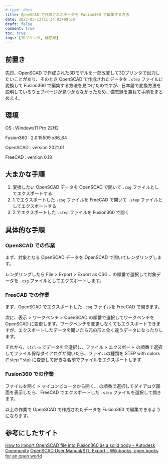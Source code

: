```yaml
---
# type: docs 
title: OpenSCAD で作成されたデータを Fusion360 で編集する方法
date: 2023-03-13T21:34:03+09:00
draft: false
comment: true
toc: true
tags: [3Dプリンタ, 備忘録]
---
```


## 前置き

先日、OpenSCAD で作成された3Dモデルを一部改変して3Dプリンタで出力したいことがあり、そのとき OpenSCAD で作成されたデータを `.step` ファイルに変換して Fusion360 で編集する方法を見つけたのですが、日本語で変換方法を説明しているウェブページが見つからなかったため、備忘録を兼ねて手順をまとめます。


## 環境

OS
: Windows11 Pro 22H2

Fusion360
: 2.0.15509 x86_64

OpenSCAD
: version 2021.01

FreeCAD
: version 0.18


## 大まかな手順

1. 変換したい OpenSCAD データを OpenSCAD で開いて `.csg` ファイルとしてエクスポートする
1. 1.でエクスポートした `.csg` ファイルを FreeCAD で開いて `.step` ファイルとしてエクスポートする
1. 2.でエクスポートした `.step` ファイルを Fusion360 で開く

## 具体的な手順

### OpenSCAD での作業

まず、対象となる OpenSCAD データを OpenSCAD で開いてレンダリングします。

レンダリングしたら File > Export > Export as CSG... の順番で選択して対象データを `.csg` ファイルとしてエクスポートします。

### FreeCAD での作業

まず、OpenSCAD でエクスポートした `.csg` ファイルを FreeCAD で開きます。

次に、表示 > ワークベンチ > OpenSCAD の順番で選択してワークベンチを OpenSCAD に変更します。ワークベンチを変更しなくてもエクスポートできますが、エクスポートしたデータを開いたら元の形と全く違うデータになったりします。

それから、`ctrl-a` でデータを全選択し、ファイル > エクスポート の順番で選択してファイル保存ダイアログが開いたら、ファイルの種類を STEP with colors (*.step *.stp) に変更して好きな名前でファイルをエクスポートします

### Fusion360 での作業

ファイルを開く > マイコンピュータから開く... の順番で選択してダイアログ画面を表示したら、FreeCAD でエクスポートした `.step` ファイルを選択して開きます。

以上の作業で OpenSCAD で作成されたデータを Fusion360 で編集できるようになります。


## 参考にしたサイト

[How to import OpenSCAD file into Fusion360 as a solid body - Autodesk Community](https://forums.autodesk.com/t5/fusion-360-manage-ideas/how-to-import-openscad-file-into-fusion360-as-a-solid-body/idi-p/10174834)
[OpenSCAD User Manual/STL Export - Wikibooks, open books for an open world](https://en.wikibooks.org/wiki/OpenSCAD_User_Manual/STL_Export)

